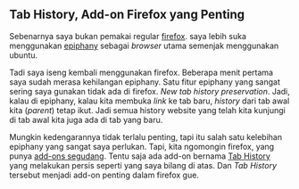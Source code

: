 ## Tab History, Add-on Firefox yang Penting

Sebenarnya saya bukan pemakai regular [firefox](http://getfirefox.com). saya lebih suka menggunakan [epiphany](http://www.gnome.org/projects/epiphany/) sebagai _browser_ utama semenjak menggunakan ubuntu.

Tadi saya iseng kembali menggunakan firefox. Beberapa menit pertama saya sudah merasa kehilangan epiphany. Satu fitur epiphany yang sangat sering saya gunakan tidak ada di firefox. _New tab history preservation_. Jadi, kalau di epiphany, kalau kita membuka _link_ ke tab baru, _history_ dari tab awal kita (_parent_) tetap ikut. Jadi semua history website yang telah kita kunjungi di tab awal kita juga ada di tab yang baru.

Mungkin kedengarannya tidak terlalu penting, tapi itu salah satu kelebihan epiphany yang sangat saya perlukan. Tapi, kita ngomongin firefox, yang punya [add-ons segudang](https://addons.mozilla.org/en-US/firefox/). Tentu saja ada add-on bernama [Tab History](https://addons.mozilla.org/en-US/firefox/addon/1859) yang melakukan persis seperti yang saya bilang di atas. Dan _Tab History_ tersebut menjadi add-on penting dalam firefox gue.

<!-- {"time": "2008-02-22 09:25:07", "title": "Tab History, Add-on Firefox yang Penting"} -->
